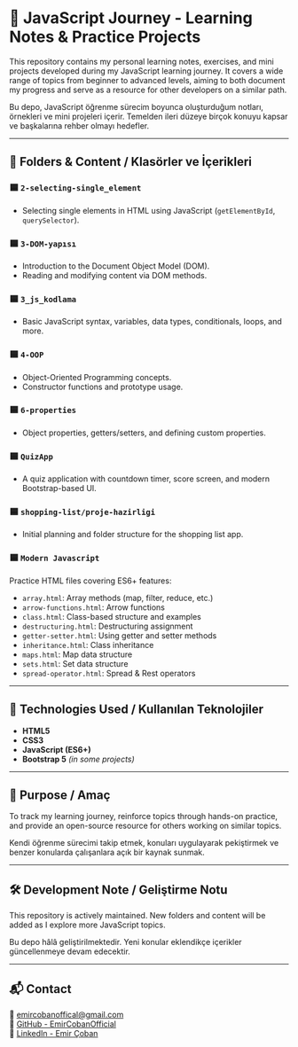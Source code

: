 # 📘 JavaScript Journey - Learning Notes & Practice Projects

This repository contains my personal learning notes, exercises, and mini projects developed during my JavaScript learning journey. It covers a wide range of topics from beginner to advanced levels, aiming to both document my progress and serve as a resource for other developers on a similar path.

Bu depo, JavaScript öğrenme sürecim boyunca oluşturduğum notları, örnekleri ve mini projeleri içerir. Temelden ileri düzeye birçok konuyu kapsar ve başkalarına rehber olmayı hedefler.

---

## 📁 Folders & Content / Klasörler ve İçerikleri

### 🟦 `2-selecting-single_element`
- Selecting single elements in HTML using JavaScript (`getElementById`, `querySelector`).

### 🟦 `3-DOM-yapısı`
- Introduction to the Document Object Model (DOM).
- Reading and modifying content via DOM methods.

### 🟦 `3_js_kodlama`
- Basic JavaScript syntax, variables, data types, conditionals, loops, and more.

### 🟦 `4-OOP`
- Object-Oriented Programming concepts.
- Constructor functions and prototype usage.

### 🟦 `6-properties`
- Object properties, getters/setters, and defining custom properties.

### 🟦 `QuizApp`
- A quiz application with countdown timer, score screen, and modern Bootstrap-based UI.

### 🟦 `shopping-list/proje-hazirligi`
- Initial planning and folder structure for the shopping list app.

### 🟦 `Modern Javascript`
Practice HTML files covering ES6+ features:
- `array.html`: Array methods (map, filter, reduce, etc.)
- `arrow-functions.html`: Arrow functions
- `class.html`: Class-based structure and examples
- `destructuring.html`: Destructuring assignment
- `getter-setter.html`: Using getter and setter methods
- `inheritance.html`: Class inheritance
- `maps.html`: Map data structure
- `sets.html`: Set data structure
- `spread-operator.html`: Spread & Rest operators

---

## 🚀 Technologies Used / Kullanılan Teknolojiler

- **HTML5**
- **CSS3**
- **JavaScript (ES6+)**
- **Bootstrap 5** *(in some projects)*

---

## 🎯 Purpose / Amaç

To track my learning journey, reinforce topics through hands-on practice, and provide an open-source resource for others working on similar topics.

Kendi öğrenme sürecimi takip etmek, konuları uygulayarak pekiştirmek ve benzer konularda çalışanlara açık bir kaynak sunmak.

---

## 🛠️ Development Note / Geliştirme Notu

This repository is actively maintained. New folders and content will be added as I explore more JavaScript topics.

Bu depo hâlâ geliştirilmektedir. Yeni konular eklendikçe içerikler güncellenmeye devam edecektir.

---

## 📬 Contact

📧 emircobanoffical@gmail.com  
🔗 [GitHub - EmirCobanOfficial](https://github.com/emircobanofficial)  
🔗 [LinkedIn - Emir Çoban](https://www.linkedin.com/in/emir-%C3%A7oban-4980532a4/)
